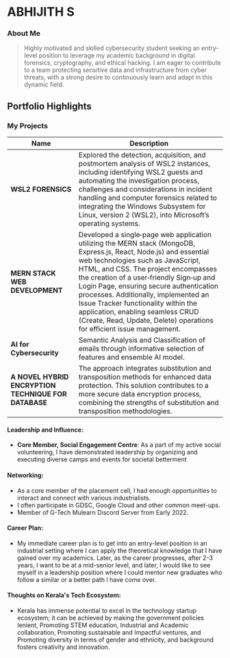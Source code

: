 # ABHIJITH S

### About Me

> Highly motivated and skilled cybersecurity student seeking an entry-level position to leverage my academic background in digital forensics, cryptography, and ethical hacking. I am eager to contribute to a team protecting sensitive data and infrastructure from cyber threats, with a strong desire to continuously learn and adapt in this dynamic field.


## Portfolio Highlights

### My Projects

| Name                | Description                                                               |
|---------------------|---------------------------------------------------------------------------|
| **WSL2 FORENSICS**  | Explored the detection, acquisition, and postmortem analysis of WSL2 instances, including identifying WSL2 guests and automating the investigation process, challenges and considerations in incident handling and computer forensics related to integrating the Windows Subsystem for Linux, version 2 (WSL2), into Microsoft’s operating systems.                                              | 
| **MERN STACK WEB DEVELOPMENT**  | Developed a single‑page web application utilizing the MERN stack (MongoDB, Express.js, React, Node.js) and essential web technologies such as JavaScript, HTML, and CSS. The project encompasses the creation of a user‑friendly Sign‑up and Login Page, ensuring secure authentication processes. Additionally, implemented an Issue Tracker functionality within the application, enabling seamless CRUD (Create, Read, Update, Delete) operations for efficient issue management.                                             |
| **AI for Cybersecurity**  | Semantic Analysis and Classification of emails through informative selection of features and ensemble AI model.                          |
| **A NOVEL HYBRID ENCRYPTION TECHNIQUE FOR DATABASE**  | The approach integrates substitution and transposition methods for enhanced data protection. This solution contributes to a more secure data encryption process, combining the strengths of substitution and transposition methodologies.|

#### Leadership and Influence:

- **Core Member, Social Engagement Centre**: As a part of my active social volunteering, I have demonstrated leadership by organizing and executing diverse camps and events for societal
betterment

#### Networking:

- As a core member of the placement cell, I had enough opportunities to interact and connect with various industrialists.
- I often participate in GDSC, Google Cloud and other common meet-ups.
- Member of G-Tech Mulearn Discord Server from Early 2022. 

#### Career Plan:

- My immediate career plan is to get into an entry-level position in an industrial setting where I can apply the theoretical knowledge that I have gained over my academics. Later, as the career progresses, after 2-3 years, I want to be at a mid-senior level, and later, I would like to see myself in a leadership position where I could mentor new graduates who follow a similar or a better path I have come over.

#### Thoughts on Kerala's Tech Ecosystem:

- Kerala has immense potential to excel in the technology startup ecosystem; it can be achieved by making the government policies lenient, Promoting STEM education, Industrial and Academic collaboration, Promoting sustainable and Impactful ventures, and Promoting diversity in terms of gender and ethnicity, and background fosters creativity and innovation.
